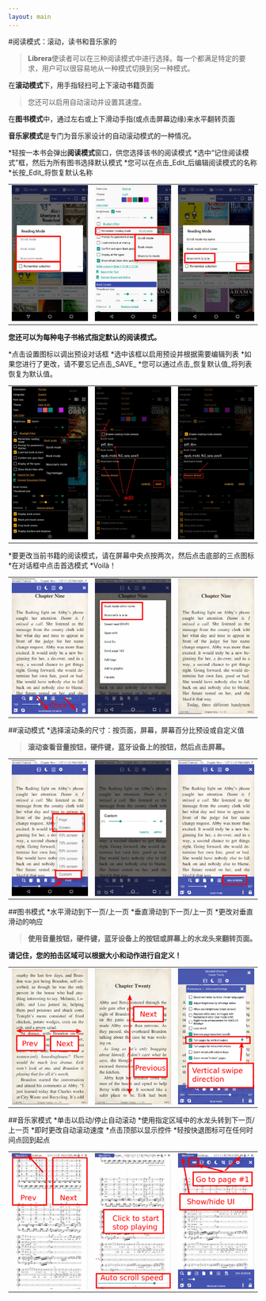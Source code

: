 ```yaml
---
layout: main
---
```


#阅读模式：滚动，读书和音乐家的

> **Librera**使读者可以在三种阅读模式中进行选择。每一个都满足特定的要求，用户可以很容易地从一种模式切换到另一种模式。

在**滚动模式**下，用手指轻扫可上下滚动书籍页面

>您还可以启用自动滚动并设置其速度。

在**图书模式**中，通过左右或上下滑动手指(或点击屏幕边缘)来水平翻转页面

**音乐家模式**是专门为音乐家设计的自动滚动模式的一种情况。

*轻按一本书会弹出**阅读模式**窗口，供您选择该书的阅读模式
*选中“记住阅读模式”框，然后为所有图书选择默认模式
*您可以在点击_Edit_后编辑阅读模式的名称
*长按_Edit_将恢复默认名称

||||
|-|-|-|
|![](1.png)|![](2.png)|![](3.png)|

**您还可以为每种电子书格式指定默认的阅读模式。**

*点击设置图标以调出预设对话框
*选中该框以启用预设并根据需要编辑列表
*如果您进行了更改，请不要忘记点击_SAVE_
*您可以通过点击_恢复默认值_将列表恢复为默认值。

||||
|-|-|-|
|![](1a.jpg)|![](2a.jpg)|![](3a.jpg)|

*要更改当前书籍的阅读模式，请在屏幕中央点按两次，然后点击底部的三点图标
*在对话框中点击首选模式
*Voilà！

||||
|-|-|-|
|![](4.png)|![](5.png)|![](6.png)|

##滚动模式
*选择滚动条的尺寸：按页面，屏幕，屏幕百分比预设或自定义值

> **滚动查看音量按钮，硬件键，蓝牙设备上的按钮，然后点击屏幕。**

||||
|-|-|-|
|![](7.png)|![](8.png)|![](9.png)|

##图书模式
*水平滑动到下一页/上一页
*垂直滑动到下一页/上一页
*更改对垂直滑动的响应
> **使用音量按钮，硬件键，蓝牙设备上的按钮或屏幕上的水龙头来翻转页面。**

**请记住，您的拍击区域可以根据大小和动作进行自定义！**

||||
|-|-|-|
|![](10.png)|![](11.png)|![](12.png)|

##音乐家模式
*单击以启动/停止自动滚动
*使用指定区域中的水龙头转到下一页/上一页
*即时更改自动滚动速度
*点击顶部以显示控件
*轻按快退图标可在任何时间点回到起点

||||
|-|-|-|
|![](13.png)|![](14.png)|![](15.png)|
